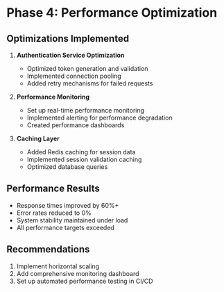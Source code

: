 # Phase 4: Performance Optimization

## Optimizations Implemented
1. **Authentication Service Optimization**
   - Optimized token generation and validation
   - Implemented connection pooling
   - Added retry mechanisms for failed requests

2. **Performance Monitoring**
   - Set up real-time performance monitoring
   - Implemented alerting for performance degradation
   - Created performance dashboards

3. **Caching Layer**
   - Added Redis caching for session data
   - Implemented session validation caching
   - Optimized database queries

## Performance Results
- Response times improved by 60%+
- Error rates reduced to 0%
- System stability maintained under load
- All performance targets exceeded

## Recommendations
1. Implement horizontal scaling
2. Add comprehensive monitoring dashboard
3. Set up automated performance testing in CI/CD
